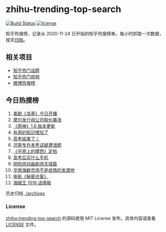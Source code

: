 # zhihu-trending-top-search

[![Build Status](https://github.com/justjavac/zhihu-trending-top-search/workflows/ci/badge.svg?branch=main)](https://github.com/justjavac/zhihu-trending-top-search/actions)
[![license](https://img.shields.io/github/license/justjavac/zhihu-trending-top-search)](https://github.com/justjavac/zhihu-trending-top-search/blob/main/LICENSE)

知乎热搜榜，记录从 2020-11-24 日开始的知乎热搜榜单。每小时抓取一次数据，按天[归档](./archives)。

## 相关项目

- [知乎热门话题](https://github.com/justjavac/zhihu-trending-hot-questions)
- [知乎热门视频](https://github.com/justjavac/zhihu-trending-hot-video)
- [微博热搜榜](https://github.com/justjavac/weibo-trending-hot-search)

## 今日热搜榜

<!-- BEGIN -->
<!-- 最后更新时间 Thu Jun 10 2021 17:05:33 GMT+0800 (China Standard Time) -->

1. [美剧《洛基》今日开播](https://www.zhihu.com/search?q=洛基)
2. [摩尔发行母公司股价暴涨](https://www.zhihu.com/search?q=摩尔庄园)
3. [《原神》1.6 版本更新](https://www.zhihu.com/search?q=原神)
4. [有用的知识增加了](https://www.zhihu.com/search?q=科普视频创作国际大赛)
5. [高考结束了！](https://www.zhihu.com/search?q=高考结束)
6. [河南专升本考试疑遭泄题](https://www.zhihu.com/search?q=河南专升本)
7. [《平原上的摩西》定档](https://www.zhihu.com/search?q=平原上的摩西)
8. [高考后买什么手机](https://www.zhihu.com/search?q=高考后手机)
9. [阴阳师动画剧场天域篇](https://www.zhihu.com/search?q=阴阳师)
10. [华南海鲜市场不是疫情的发源地](https://www.zhihu.com/search?q=华南海鲜市场)
11. [电影《秘密访客》](https://www.zhihu.com/search?q=秘密访客)
12. [海贼王 1016 话情报](https://www.zhihu.com/search?q=海贼王)

<!-- END -->

历史归档 [./archives](./archives)

### License

[zhihu-trending-top-search](https://github.com/justjavac/zhihu-trending-top-search)
的源码使用 MIT License 发布。具体内容请查看 [LICENSE](./LICENSE) 文件。
